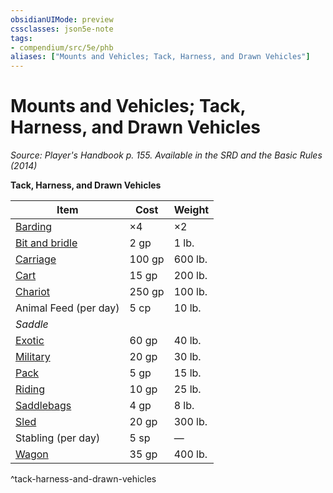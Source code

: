 ```yaml
---
obsidianUIMode: preview
cssclasses: json5e-note
tags:
- compendium/src/5e/phb
aliases: ["Mounts and Vehicles; Tack, Harness, and Drawn Vehicles"]
---
```

# Mounts and Vehicles; Tack, Harness, and Drawn Vehicles
*Source: Player's Handbook p. 155. Available in the <span title='Systems Reference Document (5.1)'>SRD</span> and the Basic Rules (2014)* 

**Tack, Harness, and Drawn Vehicles**

| Item | Cost | Weight |
|------|------|--------|
| [Barding](Mechanics/items/barding.md) | ×4 | ×2 |
| [Bit and bridle](Mechanics/items/bit-and-bridle.md) | 2 gp | 1 lb. |
| [Carriage](Mechanics/items/carriage.md) | 100 gp | 600 lb. |
| [Cart](Mechanics/items/cart.md) | 15 gp | 200 lb. |
| [Chariot](Mechanics/items/chariot.md) | 250 gp | 100 lb. |
| Animal Feed (per day) | 5 cp | 10 lb. |
| *Saddle* |  |  |
| [Exotic](Mechanics/items/exotic-saddle.md) | 60 gp | 40 lb. |
| [Military](Mechanics/items/military-saddle.md) | 20 gp | 30 lb. |
| [Pack](Mechanics/items/pack-saddle.md) | 5 gp | 15 lb. |
| [Riding](Mechanics/items/riding-saddle.md) | 10 gp | 25 lb. |
| [Saddlebags](Mechanics/items/saddlebags.md) | 4 gp | 8 lb. |
| [Sled](Mechanics/items/sled.md) | 20 gp | 300 lb. |
| Stabling (per day) | 5 sp | — |
| [Wagon](Mechanics/items/wagon.md) | 35 gp | 400 lb. |
^tack-harness-and-drawn-vehicles